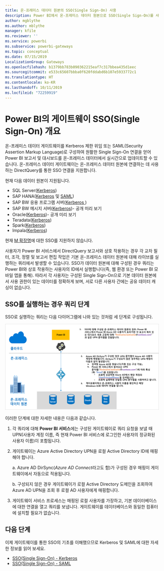 ```yaml
---
title: 온-프레미스 데이터 원본의 SSO(Single Sign-On) 사용
description: Power BI에서 온-프레미스 데이터 원본으로 SSO(Single Sign-On)를 사용하도록 게이트웨이 구성
author: mgblythe
ms.author: mblythe
manager: kfile
ms.reviewer: ''
ms.service: powerbi
ms.subservice: powerbi-gateways
ms.topic: conceptual
ms.date: 07/15/2019
LocalizationGroup: Gateways
ms.openlocfilehash: b1379bb783b090362215eaf7c317bbea435d1eec
ms.sourcegitcommit: e533c65607bbba0f620fddabd6b107e5933772c1
ms.translationtype: HT
ms.contentlocale: ko-KR
ms.lasthandoff: 10/11/2019
ms.locfileid: "72259919"
---
```

# <a name="overview-of-single-sign-on-sso-for-gateways-in-power-bi"></a>Power BI의 게이트웨이 SSO(Single Sign-On) 개요

온-프레미스 데이터 게이트웨이를 Kerberos 제한 위임 또는 SAML(Security Assertion Markup Language)로 구성하여 원활한 Single Sign-On 연결을 얻어 Power BI 보고서 및 대시보드를 온-프레미스 데이터에서 실시간으로 업데이트할 수 있습니다. 온-프레미스 데이터 게이트웨이는 온-프레미스 데이터 원본에 연결하는 데 사용하는 DirectQuery를 통한 SSO 연결을 지원합니다.

현재 다음 데이터 원본이 지원됩니다.

* SQL Server([Kerberos](service-gateway-sso-kerberos.md))
* SAP HANA([Kerberos](service-gateway-sso-kerberos.md) 및 [SAML](service-gateway-sso-saml.md))
* SAP BW 응용 프로그램 서버([Kerberos ](service-gateway-sso-kerberos.md))
* SAP BW 메시지 서버([Kerberos](service-gateway-sso-kerberos.md))- 공개 미리 보기
* Oracle([Kerberos](service-gateway-sso-kerberos.md))- 공개 미리 보기
* Teradata([Kerberos](service-gateway-sso-kerberos.md))
* Spark([Kerberos](service-gateway-sso-kerberos.md))
* Impala([Kerberos](service-gateway-sso-kerberos.md))

현재 [M 확장명](https://github.com/microsoft/DataConnectors/blob/master/docs/m-extensions.md)에 대한 SSO를 지원하지 않습니다.

사용자가 Power BI 서비스에서 DirectQuery 보고서와 상호 작용하는 경우 각 교차 필터, 조각, 정렬 및 보고서 편집 작업은 기본 온-프레미스 데이터 원본에 대해 라이브를 실행하는 쿼리에서 발생할 수 있습니다. SSO가 데이터 원본에 대해 구성된 경우 쿼리는 Power BI와 상호 작용하는 사용자의 ID에서 실행합니다(즉, 웹 환경 또는 Power BI 모바일 앱을 통해). 따라서 각 사용자는 구성된 Single Sign-On으로 기본 데이터 원본에서 사용 권한이 있는 데이터를 정확하게 보며, 서로 다른 사용자 간에는 공유 데이터 캐싱이 없습니다.

## <a name="query-steps-when-running-sso"></a>SSO를 실행하는 경우 쿼리 단계

SSO로 실행하는 쿼리는 다음 다이어그램에 나와 있는 것처럼 세 단계로 구성됩니다.

![SSO 쿼리 단계](media/service-gateway-sso-overview/sso-query-steps.png)

이러한 단계에 대한 자세한 내용은 다음과 같습니다.

1. 각 쿼리에 대해 **Power BI 서비스**에는 구성된 게이트웨이로 쿼리 요청을 보낼 때 UPN(사용자 계정 이름, 즉 현재 Power BI 서비스에 로그인한 사용자의 정규화된 사용자 이름)이 포함됩니다. 

2. 게이트웨이는 Azure Active Directory UPN을 로컬 Active Directory ID에 매핑해야 합니다.

   a.  Azure AD DirSync(*Azure AD Connect*라고도 함)가 구성된 경우 매핑이 게이트웨이에서 자동으로 적용됩니다.

   b.  구성되지 않은 경우 게이트웨이가 로컬 Active Directory 도메인을 조회하여 Azure AD UPN을 조회 후 로컬 AD 사용자에게 매핑합니다.

3. 게이트웨이 서비스 프로세스는 매핑된 로컬 사용자를 가장하고, 기본 데이터베이스에 대한 연결을 열고 쿼리를 보냅니다. 게이트웨이를 데이터베이스와 동일한 컴퓨터에 설치할 필요가 없습니다.

## <a name="next-steps"></a>다음 단계

이제 게이트웨이를 통한 SSO의 기초를 이해했으므로 Kerberos 및 SAML에 대한 자세한 정보를 읽어 보세요.

* [SSO(Single Sign-On) - Kerberos](service-gateway-sso-kerberos.md)
* [SSO(Single Sign-On) - SAML](service-gateway-sso-saml.md)
